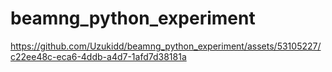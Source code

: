 # beamng_python_experiment

https://github.com/Uzukidd/beamng_python_experiment/assets/53105227/c22ee48c-eca6-4ddb-a4d7-1afd7d38181a
